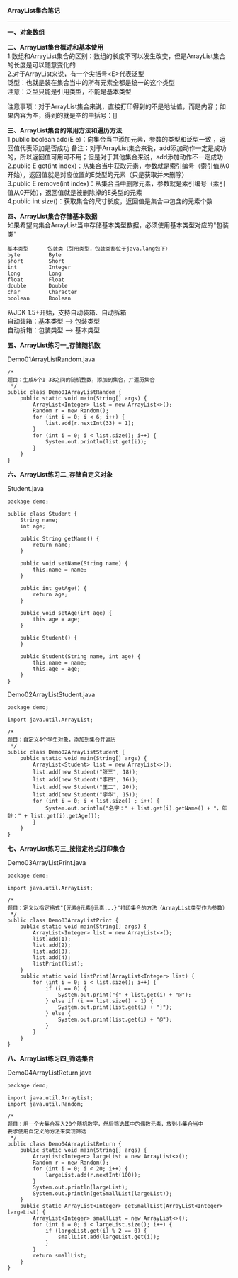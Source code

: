 **ArrayList集合笔记**  


----------


**一、对象数组**  
  
**二、ArrayList集合概述和基本使用**  
1.数组和ArrayList集合的区别：数组的长度不可以发生改变，但是ArrayList集合的长度是可以随意变化的  
2.对于ArrayList来说，有一个尖括号&lt;E&gt;代表泛型  
泛型：也就是装在集合当中的所有元素全都是统一的这个类型  
注意：泛型只能是引用类型，不能是基本类型  
  
注意事项：对于ArrayList集合来说，直接打印得到的不是地址值，而是内容；如果内容为空，得到的就是空的中括号：[]  
  
**三、ArrayList集合的常用方法和遍历方法**  
1.public boolean add(E e)：向集合当中添加元素，参数的类型和泛型一致  ，返回值代表添加是否成功
备注：对于ArrayList集合来说，add添加动作一定是成功的，所以返回值可用可不用；但是对于其他集合来说，add添加动作不一定成功  
2.public E get(int index)：从集合当中获取元素，参数就是索引编号（索引值从0开始），返回值就是对应位置的E类型的元素（只是获取并未删除）  
3.public E remove(int index)：从集合当中删除元素，参数就是索引编号（索引值从0开始），返回值就是被删除掉的E类型的元素  
4.public int size()：获取集合的尺寸长度，返回值是集合中包含的元素个数  
  
**四、ArrayList集合存储基本数据**  
如果希望向集合ArrayList当中存储基本类型数据，必须使用基本类型对应的"包装类"  
    
    基本类型      包装类（引用类型，包装类都位于java.lang包下）  
    byte         Byte  
    short        Short  
    int          Integer  
    long         Long  
    float        Float  
    double       Double  
    char         Character  
    boolean      Boolean  
    
从JDK 1.5+开始，支持自动装箱、自动拆箱  
自动装箱：基本类型 --> 包装类型  
自动拆箱：包装类型 --> 基本类型  
  
**五、ArrayList练习一_存储随机数**  
  
Demo01ArrayListRandom.java  
  
    /*  
    题目：生成6个1-33之间的随机整数，添加到集合，并遍历集合  
     */  
    public class Demo01ArrayListRandom {  
        public static void main(String[] args) {  
            ArrayList<Integer> list = new ArrayList<>();  
            Random r = new Random();  
            for (int i = 0; i < 6; i++) {  
                list.add(r.nextInt(33) + 1);  
            }  
            for (int i = 0; i < list.size(); i++) {  
                System.out.println(list.get(i));  
            }  
        }  
    }  
    
**六、ArrayList练习二_存储自定义对象**  
  
Student.java  
  
    package demo;  
  
    public class Student {  
        String name;  
        int age;  
      
        public String getName() {  
            return name;  
        }  
      
        public void setName(String name) {  
            this.name = name;  
        }  
      
        public int getAge() {  
            return age;  
        }  
      
        public void setAge(int age) {  
            this.age = age;  
        }  
      
        public Student() {  
        }  
      
        public Student(String name, int age) {  
            this.name = name;  
            this.age = age;  
        }  
    }  

Demo02ArrayListStudent.java  
  
    package demo;  
  
    import java.util.ArrayList;  
      
    /*  
    题目：自定义4个学生对象，添加到集合并遍历  
     */  
    public class Demo02ArrayListStudent {  
        public static void main(String[] args) {  
            ArrayList<Student> list = new ArrayList<>();  
            list.add(new Student("张三", 18));  
            list.add(new Student("李四", 16));  
            list.add(new Student("王二", 20));  
            list.add(new Student("李华", 15));  
            for (int i = 0; i < list.size() ; i++) {  
                System.out.println("名字：" + list.get(i).getName() + "，年龄：" + list.get(i).getAge());  
            }  
        }  
    }  
      
**七、ArrayList练习三_按指定格式打印集合**  
  
Demo03ArrayListPrint.java  
  
    package demo;  
      
    import java.util.ArrayList;  
      
    /*  
    题目：定义以指定格式"{元素@元素@元素...}"打印集合的方法（ArrayList类型作为参数）  
     */  
    public class Demo03ArrayListPrint {  
        public static void main(String[] args) {  
            ArrayList<Integer> list = new ArrayList<>();  
            list.add(1);  
            list.add(2);  
            list.add(3);  
            list.add(4);  
            listPrint(list);  
        }  
        public static void listPrint(ArrayList<Integer> list) {  
            for (int i = 0; i < list.size(); i++) {  
                if (i == 0) {  
                    System.out.print("{" + list.get(i) + "@");  
                } else if (i == list.size() - 1) {  
                    System.out.print(list.get(i) + "}");  
                } else {  
                    System.out.print(list.get(i) + "@");  
                }  
            }  
        }  
    }  
      
**八、ArrayList练习四_筛选集合**  
  
Demo04ArrayListReturn.java  
  
    package demo;  
  
    import java.util.ArrayList;  
    import java.util.Random;  
      
    /*  
    题目：用一个大集合存入20个随机数字，然后筛选其中的偶数元素，放到小集合当中  
    要求使用自定义的方法来实现筛选  
     */  
    public class Demo04ArrayListReturn {  
        public static void main(String[] args) {  
            ArrayList<Integer> largeList = new ArrayList<>();  
            Random r = new Random();  
            for (int i = 0; i < 20; i++) {    
                largeList.add(r.nextInt(100));  
            }  
            System.out.println(largeList);  
            System.out.println(getSmallList(largeList));  
        }   
        public static ArrayList<Integer> getSmallList(ArrayList<Integer> largeList) {  
            ArrayList<Integer> smallList = new ArrayList<>();  
            for (int i = 0; i < largeList.size(); i++) {  
                if (largeList.get(i) % 2 == 0) {  
                    smallList.add(largeList.get(i));  
                }  
            }  
            return smallList;  
        }  
    }  
